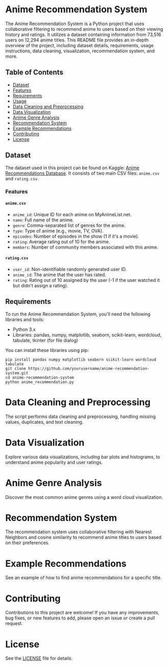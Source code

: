 # Anime Recommendation System

The Anime Recommendation System is a Python project that uses collaborative filtering to recommend anime to users based on their viewing history and ratings. It utilizes a dataset containing information from 73,516 users on 12,294 anime titles. This README file provides an in-depth overview of the project, including dataset details, requirements, usage instructions, data cleaning, visualization, recommendation system, and more.

## Table of Contents

- [Dataset](#dataset)
- [Features](#features)
- [Requirements](#requirements)
- [Usage](#usage)
- [Data Cleaning and Preprocessing](#data-cleaning-and-preprocessing)
- [Data Visualization](#data-visualization)
- [Anime Genre Analysis](#anime-genre-analysis)
- [Recommendation System](#recommendation-system)
- [Example Recommendations](#example-recommendations)
- [Contributing](#contributing)
- [License](#license)

## Dataset

The dataset used in this project can be found on Kaggle: [Anime Recommendations Database](https://www.kaggle.com/datasets/CooperUnion/anime-recommendations-database). It consists of two main CSV files: `anime.csv` and `rating.csv`.

### Features

#### `anime.csv`

- `anime_id`: Unique ID for each anime on MyAnimeList.net.
- `name`: Full name of the anime.
- `genre`: Comma-separated list of genres for the anime.
- `type`: Type of anime (e.g., movie, TV, OVA).
- `episodes`: Number of episodes in the show (1 if it's a movie).
- `rating`: Average rating out of 10 for the anime.
- `members`: Number of community members associated with this anime.

#### `rating.csv`

- `user_id`: Non-identifiable randomly generated user ID.
- `anime_id`: The anime that the user has rated.
- `rating`: Rating out of 10 assigned by the user (-1 if the user watched it but didn't assign a rating).

## Requirements

To run the Anime Recommendation System, you'll need the following libraries and tools:

- Python 3.x
- Libraries: pandas, numpy, matplotlib, seaborn, scikit-learn, wordcloud, tabulate, tkinter (for file dialog)

You can install these libraries using pip:

```shell
pip install pandas numpy matplotlib seaborn scikit-learn wordcloud tabulate
git clone https://github.com/yourusername/anime-recommendation-system.git
cd anime-recommendation-system
python anime_recommendation.py
```

# Data Cleaning and Preprocessing

The script performs data cleaning and preprocessing, handling missing values, duplicates, and text cleaning.

# Data Visualization

Explore various data visualizations, including bar plots and histograms, to understand anime popularity and user ratings.

# Anime Genre Analysis

Discover the most common anime genres using a word cloud visualization.

# Recommendation System

The recommendation system uses collaborative filtering with Nearest Neighbors and cosine similarity to recommend anime titles to users based on their preferences.

# Example Recommendations

See an example of how to find anime recommendations for a specific title.

# Contributing

Contributions to this project are welcome! If you have any improvements, bug fixes, or new features to add, please open an issue or create a pull request.

# License

See the [LICENSE](https://creativecommons.org/publicdomain/zero/1.0/) file for details.
